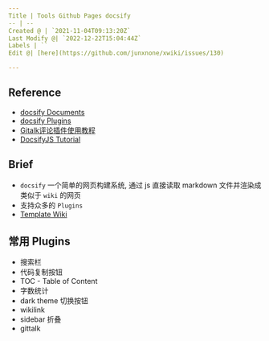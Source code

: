 ```yaml
---
Title | Tools Github Pages docsify
-- | --
Created @ | `2021-11-04T09:13:20Z`
Last Modify @| `2022-12-22T15:04:44Z`
Labels | ``
Edit @| [here](https://github.com/junxnone/xwiki/issues/130)

---
```

## Reference

- [docsify Documents](https://docsify.js.org)
- [docsify Plugins](https://docsify.js.org/#/awesome?id=plugins)
- [Gitalk评论插件使用教程](https://segmentfault.com/a/1190000018072952)
- [DocsifyJS Tutorial](https://michaelcurrin.github.io/docsify-js-tutorial/#/)

## Brief
- `docsify` 一个简单的网页构建系统, 通过 js 直接读取 markdown 文件并渲染成类似于 `wiki` 的网页 
- 支持众多的 `Plugins`
- [Template Wiki](https://junxnone.github.io/twiki/)


## 常用 Plugins 
- 搜索栏
- 代码复制按钮
- TOC - Table of Content
- 字数统计
- dark theme 切换按钮
- wikilink
- sidebar 折叠
- gittalk


